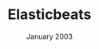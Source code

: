 ---
anchor: Elasticbeat
title: Elasticbeats
image: img/portfolio/elasticbeat.png
description: Elasticbeat is a fantastic open source project part of the Elastic family. Beats are lightweight data shippers to capture all sorts of data such as logs, metrics or http responses. While utilizing these Beats I encountered various bugs inside of their code. Working with the Elastic team I pushed out PRs to fix multiple bugs and submitted multiple backport PRs. 
team: Single
date: January 2003
dateReal: November 2017
category: ELKB
---